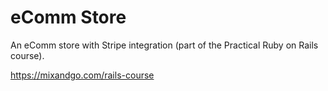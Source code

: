 # eComm Store

An eComm store with Stripe integration (part of the Practical Ruby on Rails course).

https://mixandgo.com/rails-course
